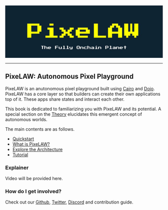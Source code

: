 ![PixeLAW](images/PixeLAW.jpeg)

---

## PixeLAW: Autonomous Pixel Playground

PixeLAW is an anutonomous pixel playground built using [Cairo](https://github.com/starkware-libs/cairo) and [Dojo](https://github.com/dojoengine/dojo). PixeLAW has a core layer so that builders can create their own applications top of it. These apps share states and interact each other.

This book is dedicated to familiarizing you with PixeLAW and its potential. A special section on the [Theory](./theory/autonomous-worlds.md) elucidates this emergent concept of autonomous worlds.

The main contents are as follows.
- [Quickstart](./getting-started/quick-start.md)
- [What is PixeLAW?](./theory/what-is-pixelaw.md)
- [Explore the Architecture](./architecture/overview.md)
- [Tutorial](./tutorial/setup-deploy/README.md)

### Explainer

Video will be provided here.

### How do I get involved?

Check out our [Github](https://github.com/pixelaw/), [Twitter](https://twitter.com/0xPixeLAW), [Discord](https://t.co/jKDjNbFdZ5) and contribution guide.